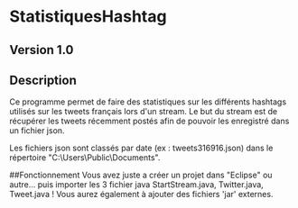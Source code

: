# StatistiquesHashtag
## Version 1.0
## Description

Ce programme permet de faire des statistiques sur les différents hashtags utilisés sur les tweets français
lors d'un stream.
Le but du stream est de récupérer les tweets récemment postés afin de pouvoir les enregistré dans un fichier json.

Les fichiers json sont classés par date (ex : tweets316916.json) dans le répertoire "C:\Users\Public\Documents".

##Fonctionnement
Vous avez juste a créer un projet dans "Eclipse" ou autre... puis importer les 3 fichier java StartStream.java, Twitter.java, Tweet.java !
Vous aurez également à ajouter des fichiers 'jar' externes.